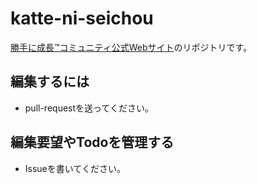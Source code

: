 # katte-ni-seichou

[勝手に成長™️コミュニティ公式Webサイト](https://nobishino.github.io/katte-ni-seichou/)のリポジトリです。

## 編集するには

* pull-requestを送ってください。

## 編集要望やTodoを管理する

* Issueを書いてください。
